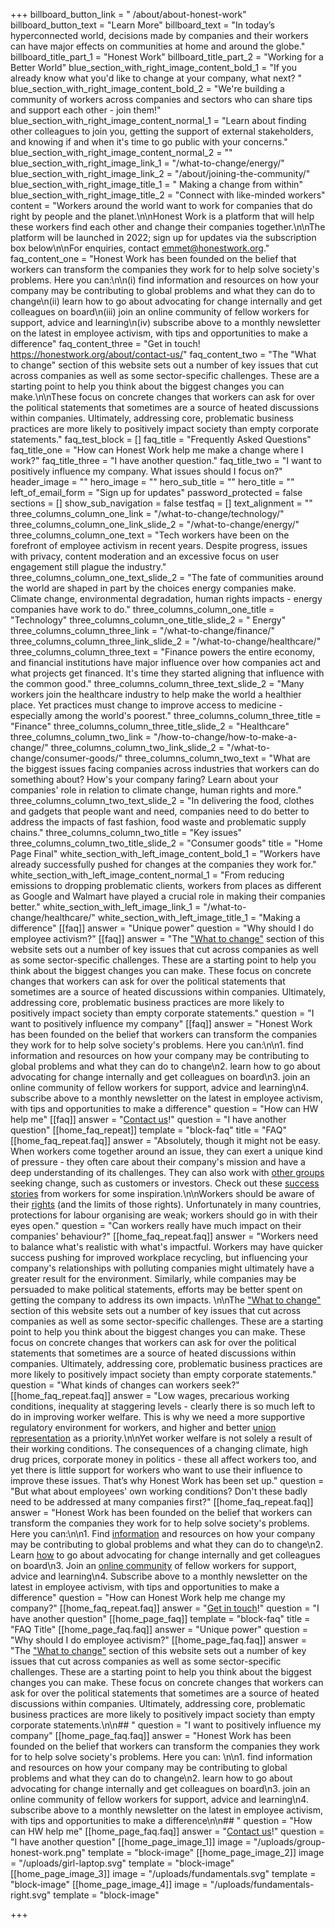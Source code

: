 +++
billboard_button_link = " /about/about-honest-work"
billboard_button_text = "Learn More"
billboard_text = "In today’s hyperconnected world, decisions made by companies and their workers can have major effects on communities at home and around the globe."
billboard_title_part_1 = "Honest Work"
billboard_title_part_2 = "Working for a Better World"
blue_section_with_right_image_content_bold_1 = "If you already know what you'd like to change at your company, what next? "
blue_section_with_right_image_content_bold_2 = "We're building a community of workers across companies and sectors who can share tips and support each other - join them!"
blue_section_with_right_image_content_normal_1 = "Learn about finding other colleagues to join you, getting the support of external stakeholders, and knowing if and when it's time to go public with your concerns."
blue_section_with_right_image_content_normal_2 = ""
blue_section_with_right_image_link_1 = "/what-to-change/energy/"
blue_section_with_right_image_link_2 = "/about/joining-the-community/"
blue_section_with_right_image_title_1 = " Making a change from within"
blue_section_with_right_image_title_2 = "Connect with like-minded workers"
content = "Workers around the world want to work for companies that do right by people and the planet.\n\nHonest Work is a platform that will help these workers find each other and change their companies together.\n\nThe platform will be launched in 2022; sign up for updates via the subscription box below\n\nFor enquiries, contact emmet@honestwork.org."
faq_content_one = "Honest Work has been founded on the belief that workers can transform the companies they work for to help solve society's problems. Here you can:\n\n(i) find information and resources on how your company may be contributing to global problems and what they can do to change\n(ii) learn how to go about advocating for change internally and get colleagues on board\n(iii) join an online community of fellow workers for support, advice and learning\n(iv) subscribe above to a monthly newsletter on the latest in employee activism, with tips and opportunities to make a difference"
faq_content_three = "Get in touch! https://honestwork.org/about/contact-us/"
faq_content_two = "The \"What to change\" section of this website sets out a number of key issues that cut across companies as well as some sector-specific challenges. These are a starting point to help you think about the biggest changes you can make.\n\nThese focus on concrete changes that workers can ask for over the political statements that sometimes are a source of heated discussions within companies. Ultimately, addressing core, problematic business practices are more likely to positively impact society than empty corporate statements."
faq_test_block = []
faq_title = "Frequently Asked Questions"
faq_title_one = "How can Honest Work help me make a change where I work?"
faq_title_three = "I have another question."
faq_title_two = "I want to positively influence my company. What issues should I focus on?"
header_image = ""
hero_image = ""
hero_sub_title = ""
hero_title = ""
left_of_email_form = "Sign up for updates"
password_protected = false
sections = []
show_sub_navigation = false
testfaq = []
text_alignment = ""
three_columns_column_one_link = "/what-to-change/technology/"
three_columns_column_one_link_slide_2 = "/what-to-change/energy/"
three_columns_column_one_text = "Tech workers have been on the forefront of employee activism in recent years. Despite progress, issues with privacy, content moderation and an excessive focus on user engagement still plague the industry."
three_columns_column_one_text_slide_2 = "The fate of communities around the world are shaped in part by the choices energy companies make. Climate change, environmental degradation, human rights impacts - energy companies have work to do."
three_columns_column_one_title = "Technology"
three_columns_column_one_title_slide_2 = " Energy"
three_columns_column_three_link = "/what-to-change/finance/"
three_columns_column_three_link_slide_2 = "/what-to-change/healthcare/"
three_columns_column_three_text = "Finance powers the entire economy, and financial institutions have major influence over how companies act and what projects get financed. It's time they started aligning that influence with the common good."
three_columns_column_three_text_slide_2 = "Many workers join the healthcare industry to help make the world a healthier place. Yet practices must change to improve access to medicine - especially among the world's poorest."
three_columns_column_three_title = "Finance"
three_columns_column_three_title_slide_2 = "Healthcare"
three_columns_column_two_link = "/how-to-change/how-to-make-a-change/"
three_columns_column_two_link_slide_2 = "/what-to-change/consumer-goods/"
three_columns_column_two_text = "What are the biggest issues facing companies across industries that workers can do something about? How's your company faring? Learn about your companies' role in relation to climate change, human rights and more."
three_columns_column_two_text_slide_2 = "In delivering the food, clothes and gadgets that people want and need, companies need to do better to address the impacts of fast fashion, food waste and problematic supply chains."
three_columns_column_two_title = "Key issues"
three_columns_column_two_title_slide_2 = "Consumer goods"
title = "Home Page Final"
white_section_with_left_image_content_bold_1 = "Workers have already successfully pushed for changes at the companies they work for."
white_section_with_left_image_content_normal_1 = "From reducing emissions to dropping problematic clients, workers from places as different as Google and Walmart have played a crucial role in making their companies better."
white_section_with_left_image_link_1 = "/what-to-change/healthcare/"
white_section_with_left_image_title_1 = "Making a difference"
[[faq]]
answer = "Unique power"
question = "Why should I do employee activism?"
[[faq]]
answer = "The [\"What to change\"](https://honestwork.org/what-to-change/overview/) section of this website sets out a number of key issues that cut across companies as well as some sector-specific challenges. These are a starting point to help you think about the biggest changes you can make. These focus on concrete changes that workers can ask for over the political statements that sometimes are a source of heated discussions within companies. Ultimately, addressing core, problematic business practices are more likely to positively impact society than empty corporate statements."
question = "I want to positively influence my company"
[[faq]]
answer = "Honest Work has been founded on the belief that workers can transform the companies they work for to help solve society's problems. Here you can:\n\n1. find information and resources on how your company may be contributing to global problems and what they can do to change\n2. learn how to go about advocating for change internally and get colleagues on board\n3. join an online community of fellow workers for support, advice and learning\n4. subscribe above to a monthly newsletter on the latest in employee activism, with tips and opportunities to make a difference"
question = "How can HW help me"
[[faq]]
answer = "[Contact us](https://honestwork.org/about/contact-us/)!"
question = "I have another question"
[[home_faq_repeat]]
template = "block-faq"
title = "FAQ"
[[home_faq_repeat.faq]]
answer = "Absolutely, though it might not be easy. When workers come together around an issue, they can exert a unique kind of pressure - they often care about their company's mission and have a deep understanding of its challenges. They can also work with [other groups](/how-to-change/how-to-make-a-change/) seeking change, such as customers or investors. Check out these [success stories](/how-to-change/workers-changing-the-world/) from workers for some inspiration.\n\nWorkers should be aware of their [rights](/how-to-change/your-rights/) (and the limits of those rights). Unfortunately in many countries, protections for labour organising are weak; workers should go in with their eyes open."
question = "Can workers really have much impact on their companies' behaviour?"
[[home_faq_repeat.faq]]
answer = "Workers need to balance what's realistic with what's impactful. Workers may have quicker success pushing for improved workplace recycling, but influencing your company's relationships with polluting companies might ultimately have a greater result for the environment. Similarly, while companies may be persuaded to make political statements, efforts may be better spent on getting the company to address its own impacts.  \n\nThe [\"What to change\"](/what-to-change/overview/) section of this website sets out a number of key issues that cut across companies as well as some sector-specific challenges. These are a starting point to help you think about the biggest changes you can make. These focus on concrete changes that workers can ask for over the political statements that sometimes are a source of heated discussions within companies. Ultimately, addressing core, problematic business practices are more likely to positively impact society than empty corporate statements."
question = "What kinds of changes can workers seek?"
[[home_faq_repeat.faq]]
answer = "Low wages, precarious working conditions, inequality at staggering levels - clearly there is so much left to do in improving worker welfare. This is why we need a more supportive regulatory environment for workers, and higher and better [union representation](/how-to-change/joining-a-trade-union/) as a priority.\n\nYet worker welfare is not solely a result of their working conditions. The consequences of a changing climate, high drug prices, corporate money in politics - these all affect workers too, and yet there is little support for workers who want to use their influence to improve these issues. That’s why Honest Work has been set up."
question = "But what about employees' own working conditions? Don't these badly need to be addressed at many companies first?"
[[home_faq_repeat.faq]]
answer = "Honest Work has been founded on the belief that workers can transform the companies they work for to help solve society's problems. Here you can:\n\n1. Find [information](/what-to-change/overview/) and resources on how your company may be contributing to global problems and what they can do to change\n2. Learn [how](/how-to-change/how-to-make-a-change/) to go about advocating for change internally and get colleagues on board\n3. Join an [online community](/about/joining-the-community/) of fellow workers for support, advice and learning\n4. Subscribe above to a monthly newsletter on the latest in employee activism, with tips and opportunities to make a difference"
question = "How can Honest Work help me change my company?"
[[home_faq_repeat.faq]]
answer = "[Get in touch](https://honestwork.org/about/contact-us/)!"
question = "I have another question"
[[home_page_faq]]
template = "block-faq"
title = "FAQ Title"
[[home_page_faq.faq]]
answer = "Unique power"
question = "Why should I do employee activism?"
[[home_page_faq.faq]]
answer = "The [\"What to change\"](https://honestwork.org/what-to-change/overview/) section of this website sets out a number of key issues that cut across companies as well as some sector-specific challenges. These are a starting point to help you think about the biggest changes you can make. These focus on concrete changes that workers can ask for over the political statements that sometimes are a source of heated discussions within companies. Ultimately, addressing core, problematic business practices are more likely to positively impact society than empty corporate statements.\n\n## "
question = "I want to positively influence my company"
[[home_page_faq.faq]]
answer = "Honest Work has been founded on the belief that workers can transform the companies they work for to help solve society's problems. Here you can: \n\n1. find information and resources on how your company may be contributing to global problems and what they can do to change\n2. learn how to go about advocating for change internally and get colleagues on board\n3. join an online community of fellow workers for support, advice and learning\n4. subscribe above to a monthly newsletter on the latest in employee activism, with tips and opportunities to make a difference\n\n## "
question = "How can HW help me"
[[home_page_faq.faq]]
answer = "[Contact us](https://honestwork.org/about/contact-us/)!"
question = "I have another question"
[[home_page_image_1]]
image = "/uploads/group-honest-work.png"
template = "block-image"
[[home_page_image_2]]
image = "/uploads/girl-laptop.svg"
template = "block-image"
[[home_page_image_3]]
image = "/uploads/fundamentals.svg"
template = "block-image"
[[home_page_image_4]]
image = "/uploads/fundamentals-right.svg"
template = "block-image"

+++

